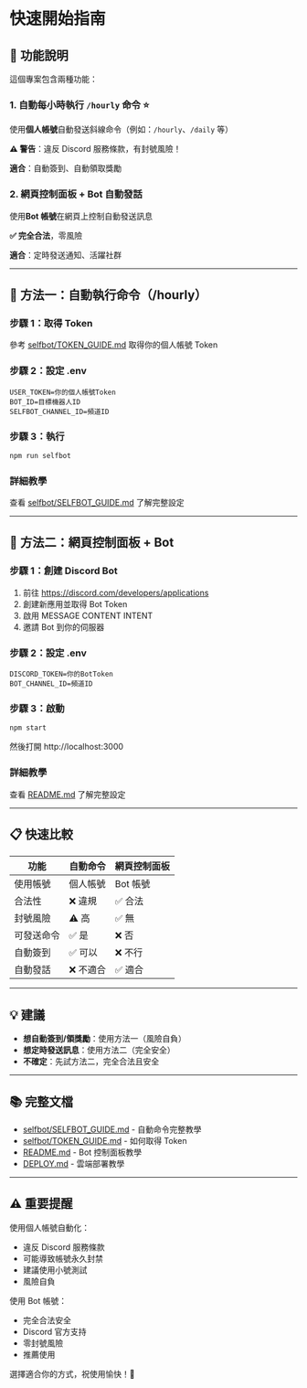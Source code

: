 # 快速開始指南

## 🎯 功能說明

這個專案包含兩種功能：

### 1. 自動每小時執行 `/hourly` 命令 ⭐

使用**個人帳號**自動發送斜線命令（例如：`/hourly`、`/daily` 等）

**⚠️ 警告**：違反 Discord 服務條款，有封號風險！

**適合**：自動簽到、自動領取獎勵

### 2. 網頁控制面板 + Bot 自動發話

使用**Bot 帳號**在網頁上控制自動發送訊息

**✅ 完全合法**，零風險

**適合**：定時發送通知、活躍社群

---

## 🚀 方法一：自動執行命令（/hourly）

### 步驟 1：取得 Token

參考 [selfbot/TOKEN_GUIDE.md](selfbot/TOKEN_GUIDE.md) 取得你的個人帳號 Token

### 步驟 2：設定 .env

```env
USER_TOKEN=你的個人帳號Token
BOT_ID=目標機器人ID
SELFBOT_CHANNEL_ID=頻道ID
```

### 步驟 3：執行

```bash
npm run selfbot
```

### 詳細教學

查看 [selfbot/SELFBOT_GUIDE.md](selfbot/SELFBOT_GUIDE.md) 了解完整設定

---

## 🎨 方法二：網頁控制面板 + Bot

### 步驟 1：創建 Discord Bot

1. 前往 https://discord.com/developers/applications
2. 創建新應用並取得 Bot Token
3. 啟用 MESSAGE CONTENT INTENT
4. 邀請 Bot 到你的伺服器

### 步驟 2：設定 .env

```env
DISCORD_TOKEN=你的BotToken
BOT_CHANNEL_ID=頻道ID
```

### 步驟 3：啟動

```bash
npm start
```

然後打開 http://localhost:3000

### 詳細教學

查看 [README.md](README.md) 了解完整設定

---

## 📋 快速比較

| 功能 | 自動命令 | 網頁控制面板 |
|------|----------|--------------|
| 使用帳號 | 個人帳號 | Bot 帳號 |
| 合法性 | ❌ 違規 | ✅ 合法 |
| 封號風險 | ⚠️ 高 | ✅ 無 |
| 可發送命令 | ✅ 是 | ❌ 否 |
| 自動簽到 | ✅ 可以 | ❌ 不行 |
| 自動發話 | ❌ 不適合 | ✅ 適合 |

---

## 💡 建議

- **想自動簽到/領獎勵**：使用方法一（風險自負）
- **想定時發送訊息**：使用方法二（完全安全）
- **不確定**：先試方法二，完全合法且安全

---

## 📚 完整文檔

- [selfbot/SELFBOT_GUIDE.md](selfbot/SELFBOT_GUIDE.md) - 自動命令完整教學
- [selfbot/TOKEN_GUIDE.md](selfbot/TOKEN_GUIDE.md) - 如何取得 Token
- [README.md](README.md) - Bot 控制面板教學
- [DEPLOY.md](DEPLOY.md) - 雲端部署教學

---

## ⚠️ 重要提醒

使用個人帳號自動化：
- 違反 Discord 服務條款
- 可能導致帳號永久封禁
- 建議使用小號測試
- 風險自負

使用 Bot 帳號：
- 完全合法安全
- Discord 官方支持
- 零封號風險
- 推薦使用

選擇適合你的方式，祝使用愉快！🎉
